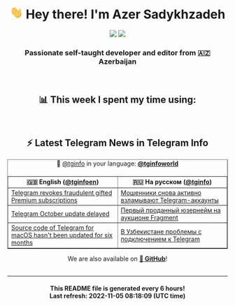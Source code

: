 <div align="center">
	<div>
		<h1>
      <img src="./assets/hi.gif" width="30px"> Hey there! I'm Azer Sadykhzadeh
    </h1>
    <img height="18" src="https://komarev.com/ghpvc/?username=sadykhzadeh&label=Views&color=2081c1&style=flat-square" />
		<a href="https://wakatime.com/@Azer"> <img height="18" src="https://wakatime.com/badge/user/f80ae27a-c328-426f-a381-bc84136e2dd6.svg" /> </a>
    <h3>
      Passionate self-taught developer and editor from 🇦🇿 Azerbaijan
    </h3>
  </div>
  <br>

<h2>📊 This week I spent my time using:</h2>

<!--START_SECTION:waka-->
<!--END_SECTION:waka-->

<br>

<h2>⚡️ Latest Telegram News in Telegram Info</h2>
  <table border>
		<tr>
			<th width="50%">🇬🇧 English (<a href="https://t.me/tginfoen">@tginfoen</a>)</th>
			<th>🇷🇺 На русском (<a href="https://t.me/tginfo">@tginfo</a>)</th>
		</tr>
		<caption>🚩 <a href="https://t.me/tginfo">@tginfo</a> in your language: <a href="https://t.me/tginfoworld"><b>@tginfoworld</b></a><caption/>
  <tr><td><a href="https://t.me/tginfoen/1519">Telegram revokes fraudulent gifted Premium subscriptions</a></td>
    <td><a href="https://t.me/tginfo/3478">Мошенники снова активно взламывают Telegram-аккаунты</a></td></tr><tr><td><a href="https://t.me/tginfoen/1518">Telegram October update delayed</a></td>
    <td><a href="https://t.me/tginfo/3477">Первый проданный юзернейм на аукционе Fragment</a></td></tr><tr><td><a href="https://t.me/tginfoen/1517">Source code of Telegram for macOS hasn't been updated for six months</a></td>
    <td><a href="https://t.me/tginfo/3476">В Узбекистане проблемы с подключением к Telegram </a></td></tr>
</table>
We are also available on <a href="https://github.com/tginfo"><b>🐙 GitHub</b></a>!
</div>

<br>
<hr>
<h4 align="center">This README file is generated <b>every 6 hours</b>!</br>Last refresh: <b>2022-11-05 08:18:09 (UTC time)</b></h4>
